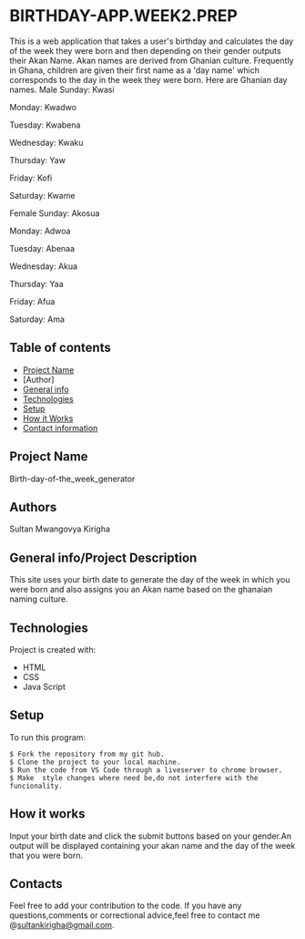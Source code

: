 # BIRTHDAY-APP.WEEK2.PREP

This is a web application that takes a user's birthday and calculates the day of the week they were born and then depending on their gender outputs their Akan Name.
 Akan names are derived from Ghanian culture. 
 Frequently in Ghana, children are given their first name as a 'day name' which corresponds to the day in the week they were born. 
 Here are Ghanian day names.
 Male
Sunday: Kwasi

Monday: Kwadwo

Tuesday: Kwabena

Wednesday: Kwaku

Thursday:  Yaw

Friday: Kofi

Saturday: Kwame

Female
Sunday: Akosua

Monday: Adwoa

Tuesday: Abenaa

Wednesday: Akua

Thursday:  Yaa

Friday: Afua

Saturday: Ama
## Table of contents
* [Project Name](#Project)
* [Author]
* [General info](#general-info)
* [Technologies](#technologies)
* [Setup](#setup)
* [How it Works](#instructions)
* [Contact information](#contacts)

## Project Name
 Birth-day-of-the_week_generator
 ## Authors
Sultan Mwangovya Kirigha


## General info/Project Description
This site uses your birth date to generate the day of the week in which you were born and also assigns you an Akan name based on the ghanaian naming culture.
	
## Technologies
Project is created with:
* HTML
* CSS
* Java Script
	
## Setup
To run this program:

```
$ Fork the repository from my git hub.
$ Clone the project to your local machine.
$ Run the code from VS Code through a liveserver to chrome browser.
$ Make  style changes where need be,do not interfere with the funcionality.
```
## How it works
Input your birth date and click the submit buttons based on your gender.An output will be displayed containing your akan name and the day of the week that you were born.
## Contacts
Feel free to add your contribution to the code.
If you have any questions,comments or correctional advice,feel free to contact me @sultankirigha@gmail.com.
